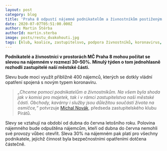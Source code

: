 ```yaml
---
layout: post
category: blog
title: 'Praha 8 odpustí nájemné podnikatelům a živnostníkům postiženým opatřeními COVID-19'
date: 2020-07-07T05:51:00.000Z
author: Martin Štěrba
authorId: martin.sterba
image: posts/restu_dvakohouti.jpg
tags: [klub, koalice, zastupitelsvo, podpora živnostníků, koronavirus, Magistrát]
---
```


**Podnikatelé a živnostníci v prostorách MČ Praha 8 mohou počítat se slevou na nájemném v rozmezí 30–50%. Minulý týden o tom jednohlasně rozhodli zastupitelé naší městské části.**

Slevu bude moci využít přibližně 400 nájemců, kterých se dotkly vládní opatření spojená s novým typem koronaviru. 

> *„Chceme pomoci podnikatelům a živnostníkům. Na všem byla shoda jak v komisi pro majetek, tak i v rámci zastupitelstva naší městské části. Obchody, kavárny i služby jsou důležitou součástí života na osmičce,“* potvrzuje [Michal Novák](https://praha8.pirati.cz/lide/michal-novak/), předseda zastupitelského klubu Pirátů. 

Slevy se vztahují na období od dubna do června letošního roku. Polovina nájemného bude odpuštěna nájemcům, kteří od dubna do června nemohli své provozy vůbec otevřít. Sleva 30% na nájemném pak platí pro všechny podnikatele, jejichž činnost byla bezpečnostními opatřeními dotčena částečně.
